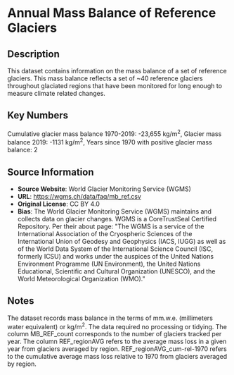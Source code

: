 
# Annual Mass Balance of Reference Glaciers

## Description
This dataset contains information on the mass balance of a set of reference glaciers. This mass balance reflects a set of ~40 reference glaciers throughout glaciated regions that have been monitored for long enough to measure climate related changes.

## Key Numbers
Cumulative glacier mass balance 1970-2019: -23,655 kg/m<sup>2</sup>,
Glacier mass balance 2019: -1131 kg/m<sup>2</sup>,
Years since 1970 with positive glacier mass balance: 2

## Source Information
* **Source Website**: World Glacier Monitoring Service (WGMS)
* **URL**: https://wgms.ch/data/faq/mb_ref.csv
* **Original License**: CC BY 4.0
* **Bias**: The World Glacier Monitoring Service (WGMS) maintains and collects data on glacier changes. WGMS is a CoreTrustSeal Certified Repository. Per their about page: "The WGMS is a service of the International Association of the Cryospheric Sciences of the International Union of Geodesy and Geophysics (IACS, IUGG) as well as of the World Data System of the International Science Council (ISC, formerly ICSU) and works under the auspices of the United Nations Environment Programme (UN Environment), the United Nations Educational, Scientific and Cultural Organization (UNESCO), and the World Meteorological Organization (WMO)."

## Notes
The dataset records mass balance in the terms of mm.w.e. (millimeters water equivalent) or kg/m<sup>2</sup>. The data required no processing or tidying. The column MB_REF_count corresponds to the number of glaciers tracked per year. The column REF_regionAVG refers to the average mass loss in a given year from glaciers averaged by region. REF_regionAVG_cum-rel-1970 refers to the cumulative average mass loss relative to 1970 from glaciers averaged by region.
